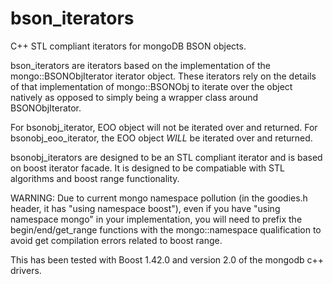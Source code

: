bson_iterators
==============

C++ STL compliant iterators for mongoDB BSON objects.

bson_iterators are iterators based on the implementation of the
mongo::BSONObjIterator iterator object.  These iterators rely on
the details of that implementation of mongo::BSONObj to iterate
over the object natively as opposed to simply being a wrapper
class around BSONObjIterator. 

For bsonobj_iterator, EOO object will not be iterated over and
returned.  For bsonobj_eoo_iterator, the EOO object *WILL* be iterated over
and returned.

bsonobj_iterators are designed to be an STL compliant iterator and is based
on boost iterator facade.  It is designed to be compatiable with STL
algorithms and boost range functionality.

WARNING: Due to current mongo namespace pollution (in the goodies.h header,
it has "using namespace boost"), even if you have "using namespace mongo"
in your implementation, you will need to prefix the begin/end/get_range
functions with the mongo::namespace qualification to avoid get compilation
errors related to boost range.

This has been tested with Boost 1.42.0 and version 2.0 of the mongodb
c++ drivers.
